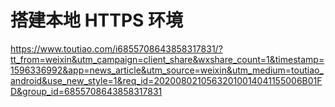 # 搭建本地 HTTPS 环境
https://www.toutiao.com/i6855708643858317831/?tt_from=weixin&utm_campaign=client_share&wxshare_count=1&timestamp=1596336992&app=news_article&utm_source=weixin&utm_medium=toutiao_android&use_new_style=1&req_id=20200802105632010014041155006B01FD&group_id=6855708643858317831
